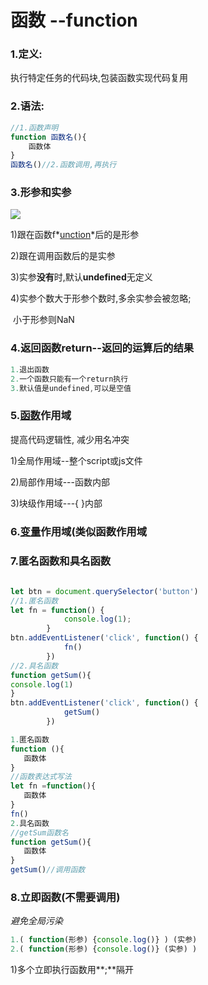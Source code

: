 # **函数** --function

### 1.定义:

执行特定任务的代码块,包装函数实现代码复用

### 2.语法:

~~~js
//1.函数声明
function 函数名(){
    函数体
}
函数名()//2.函数调用,再执行
~~~



### 3.**形参和实参**

![](F:\4月web前端\2022黑马-web前端学习\3.javascript基础\4.上课截图_基础语法_ECMAscript\函数.png)

 1)跟在函数f*<u>unction</u>*后的是形参

 2)跟在调用函数后的是实参

 3)实参**没有**时,默认**undefined**无定义

 4)实参个数大于形参个数时,多余实参会被忽略;

​    小于形参则NaN

### 4.**返回函数return--返回的运算后的结果**

~~~js
1.退出函数
2.一个函数只能有一个return执行
3.默认值是undefined,可以是空值
~~~

### 5.<u>函数</u>**作用域**

提高代码逻辑性, 减少用名冲突

 1)全局作用域--整个script或js文件

 2)局部作用域---函数内部

 3)块级作用域---{  }内部

### 6.<u>变量</u>**作用域**(类似函数作用域

### 7.匿名函数和具名函数

~~~js
 
let btn = document.querySelector('button')
//1.匿名函数
let fn = function() {
            console.log(1);
        }
btn.addEventListener('click', function() {
            fn()
        })
//2.具名函数
function getSum(){
console.log(1)
}
btn.addEventListener('click', function() {
            getSum()
        })
~~~

 ~~~js
1.匿名函数
function (){
    函数体
}
//函数表达式写法
let fn =function(){
    函数体
}
fn()
2.具名函数
//getSum函数名
function getSum(){
    函数体
}
getSum()//调用函数
 ~~~

### 8.立即函数(不需要调用)

*避免全局污染*

~~~js
1.( function(形参) {console.log()} ) (实参)
2.( function(形参) {console.log()} (实参) )
~~~

  1)多个立即执行函数用**;**隔开